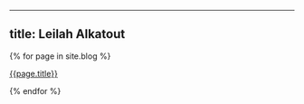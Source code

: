  ---
 title: Leilah Alkatout
 ---
 
 {% for page in site.blog %}
  
  [{{page.title}}]({{page.url}})
  
 {% endfor %}


